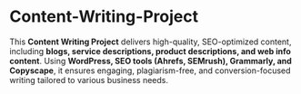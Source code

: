 # Content-Writing-Project
This **Content Writing Project** delivers high-quality, SEO-optimized content, including **blogs, service descriptions, product descriptions, and web info content**. Using **WordPress, SEO tools (Ahrefs, SEMrush), Grammarly, and Copyscape**, it ensures engaging, plagiarism-free, and conversion-focused writing tailored to various business needs.
